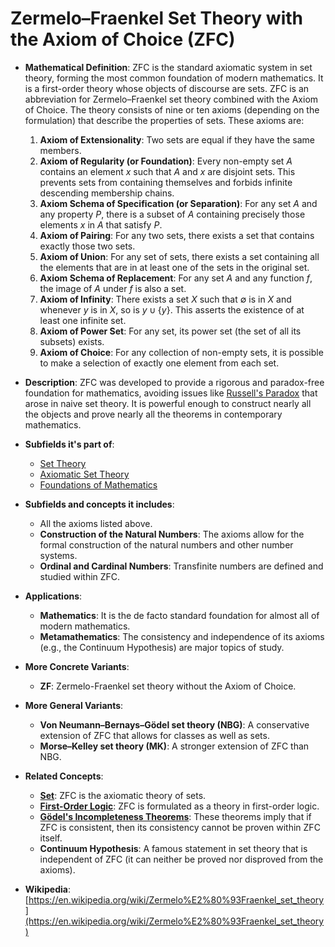 # Zermelo–Fraenkel Set Theory with the Axiom of Choice (ZFC)

- **Mathematical Definition**: ZFC is the standard axiomatic system in set theory, forming the most common foundation of modern mathematics. It is a first-order theory whose objects of discourse are sets. ZFC is an abbreviation for Zermelo–Fraenkel set theory combined with the Axiom of Choice. The theory consists of nine or ten axioms (depending on the formulation) that describe the properties of sets. These axioms are:
    1.  **Axiom of Extensionality**: Two sets are equal if they have the same members.
    2.  **Axiom of Regularity (or Foundation)**: Every non-empty set $A$ contains an element $x$ such that $A$ and $x$ are disjoint sets. This prevents sets from containing themselves and forbids infinite descending membership chains.
    3.  **Axiom Schema of Specification (or Separation)**: For any set $A$ and any property $P$, there is a subset of $A$ containing precisely those elements $x$ in $A$ that satisfy $P$.
    4.  **Axiom of Pairing**: For any two sets, there exists a set that contains exactly those two sets.
    5.  **Axiom of Union**: For any set of sets, there exists a set containing all the elements that are in at least one of the sets in the original set.
    6.  **Axiom Schema of Replacement**: For any set $A$ and any function $f$, the image of $A$ under $f$ is also a set.
    7.  **Axiom of Infinity**: There exists a set $X$ such that $\emptyset$ is in $X$ and whenever $y$ is in $X$, so is $y \cup \{y\}$. This asserts the existence of at least one infinite set.
    8.  **Axiom of Power Set**: For any set, its power set (the set of all its subsets) exists.
    9.  **Axiom of Choice**: For any collection of non-empty sets, it is possible to make a selection of exactly one element from each set.

- **Description**: ZFC was developed to provide a rigorous and paradox-free foundation for mathematics, avoiding issues like [Russell's Paradox](https://en.wikipedia.org/wiki/Russell%27s_paradox) that arose in naive set theory. It is powerful enough to construct nearly all the objects and prove nearly all the theorems in contemporary mathematics.

- **Subfields it's part of**:
    - [Set Theory](https://en.wikipedia.org/wiki/Set_theory)
    - [Axiomatic Set Theory](https://en.wikipedia.org/wiki/Axiomatic_set_theory)
    - [Foundations of Mathematics](https://en.wikipedia.org/wiki/Foundations_of_mathematics)

- **Subfields and concepts it includes**:
    - All the axioms listed above.
    - **Construction of the Natural Numbers**: The axioms allow for the formal construction of the natural numbers and other number systems.
    - **Ordinal and Cardinal Numbers**: Transfinite numbers are defined and studied within ZFC.

- **Applications**:
    - **Mathematics**: It is the de facto standard foundation for almost all of modern mathematics.
    - **Metamathematics**: The consistency and independence of its axioms (e.g., the Continuum Hypothesis) are major topics of study.

- **More Concrete Variants**:
    - **ZF**: Zermelo-Fraenkel set theory without the Axiom of Choice.

- **More General Variants**:
    - **Von Neumann–Bernays–Gödel set theory (NBG)**: A conservative extension of ZFC that allows for classes as well as sets.
    - **Morse–Kelley set theory (MK)**: A stronger extension of ZFC than NBG.

- **Related Concepts**:
    - **[Set](./set.md)**: ZFC is the axiomatic theory of sets.
    - **[First-Order Logic](../logic/first_order_logic.md)**: ZFC is formulated as a theory in first-order logic.
    - **[Gödel's Incompleteness Theorems](../logic/godels_incompleteness_theorems.md)**: These theorems imply that if ZFC is consistent, then its consistency cannot be proven within ZFC itself.
    - **Continuum Hypothesis**: A famous statement in set theory that is independent of ZFC (it can neither be proved nor disproved from the axioms).

- **Wikipedia**: [https://en.wikipedia.org/wiki/Zermelo%E2%80%93Fraenkel_set_theory](https://en.wikipedia.org/wiki/Zermelo%E2%80%93Fraenkel_set_theory)
